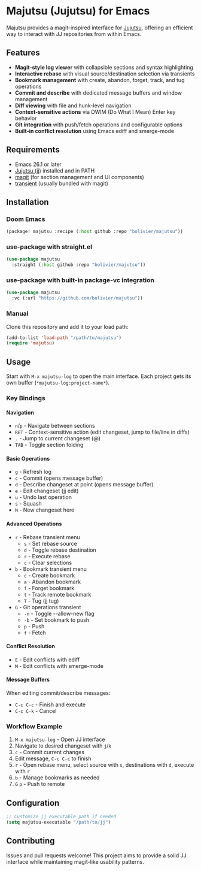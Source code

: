 # Majutsu (Jujutsu) for Emacs

Majutsu provides a magit-inspired interface for
[Jujutsu](https://github.com/martinvonz/jj), offering an efficient way to
interact with JJ repositories from within Emacs.

## Features

- **Magit-style log viewer** with collapsible sections and syntax highlighting
- **Interactive rebase** with visual source/destination selection via transients
- **Bookmark management** with create, abandon, forget, track, and tug operations
- **Commit and describe** with dedicated message buffers and window management
- **Diff viewing** with file and hunk-level navigation
- **Context-sensitive actions** via DWIM (Do What I Mean) Enter key behavior
- **Git integration** with push/fetch operations and configurable options
- **Built-in conflict resolution** using Emacs ediff and smerge-mode

## Requirements

- Emacs 26.1 or later
- [Jujutsu (jj)](https://github.com/jj-vcs/jj) installed and in PATH
- [magit](https://magit.vc/) (for section management and UI components)
- [transient](https://github.com/magit/transient) (usually bundled with magit)

## Installation

### Doom Emacs
```lisp
(package! majutsu :recipe (:host github :repo "bolivier/majutsu"))
```

### use-package with straight.el
```lisp
(use-package majutsu
  :straight (:host github :repo "bolivier/majutsu"))
```

### use-package with built-in package-vc integration
```lisp
(use-package majutsu
  :vc (:url "https://github.com/bolivier/majutsu"))
```

### Manual
Clone this repository and add it to your load path:
```lisp
(add-to-list 'load-path "/path/to/majutsu")
(require 'majutsu)
```

## Usage

Start with `M-x majutsu-log` to open the main interface. Each project gets its own
buffer (`*majutsu-log:project-name*`).

### Key Bindings

#### Navigation
- `n`/`p` - Navigate between sections
- `RET` - Context-sensitive action (edit changeset, jump to file/line in diffs)
- `.` - Jump to current changeset (@)
- `TAB` - Toggle section folding

#### Basic Operations
- `g` - Refresh log
- `c` - Commit (opens message buffer)
- `d` - Describe changeset at point (opens message buffer)
- `e` - Edit changeset (jj edit)
- `u` - Undo last operation
- `s` - Squash
- `N` - New changeset here

#### Advanced Operations
- `r` - Rebase transient menu
  - `s` - Set rebase source
  - `d` - Toggle rebase destination
  - `r` - Execute rebase
  - `c` - Clear selections
- `b` - Bookmark transient menu
  - `c` - Create bookmark
  - `a` - Abandon bookmark
  - `f` - Forget bookmark
  - `t` - Track remote bookmark
  - `T` - Tug (jj tug)
- `G` - Git operations transient
  - `-n` - Toggle --allow-new flag
  - `-b` - Set bookmark to push
  - `p` - Push
  - `f` - Fetch

#### Conflict Resolution
- `E` - Edit conflicts with ediff
- `M` - Edit conflicts with smerge-mode

#### Message Buffers
When editing commit/describe messages:
- `C-c C-c` - Finish and execute
- `C-c C-k` - Cancel

### Workflow Example

1. `M-x majutsu-log` - Open JJ interface
2. Navigate to desired changeset with `j`/`k`
3. `c` - Commit current changes
4. Edit message, `C-c C-c` to finish
5. `r` - Open rebase menu, select source with `s`, destinations with `d`, execute with `r`
6. `b` - Manage bookmarks as needed
7. `G` `p` - Push to remote

## Configuration

```lisp
;; Customize jj executable path if needed
(setq majutsu-executable "/path/to/jj")
```

## Contributing

Issues and pull requests welcome! This project aims to provide a solid JJ
interface while maintaining magit-like usability patterns.
